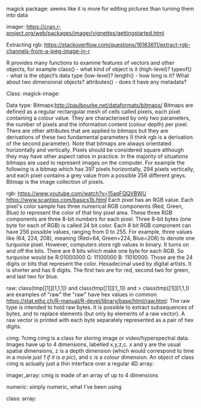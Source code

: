 
magick package:
seems like it is more for editing pictures than turning them into data

imager: https://cran.r-project.org/web/packages/imager/vignettes/gettingstarted.html

Extracting rgb:
https://stackoverflow.com/questions/16163611/extract-rgb-channels-from-a-jpeg-image-in-r


R provides many functions to examine features of vectors and other objects, for example
class() - what kind of object is it (high-level)?
typeof() - what is the object’s data type (low-level)?
length() - how long is it? What about two dimensional objects?
attributes() - does it have any metadata?



Class:
magick-image: 

Data type: 
Bitmaps:http://paulbourke.net/dataformats/bitmaps/
Bitmaps are defined as a regular rectangular mesh of cells called pixels, each pixel containing a colour value. They are characterised by only two parameters, the number of pixels and the information content (colour depth) per pixel. There are other attributes that are applied to bitmaps but they are derivations of these two fundamental parameters (I think rgb is a derivation of the second parameter). Note that bitmaps are always orientated horizontally and vertically. Pixels should be considered square although they may have other aspect ratios in practice. In the majority of situations bitmaps are used to represent images on the computer. For example the following is a bitmap which has 397 pixels horizontally, 294 pixels vertically, and each pixel contains a grey value from a possible 256 different greys.
Bitmap is the image collection of pixels. 




rgb:  https://www.youtube.com/watch?v=15aqFQQVBWU   https://www.scantips.com/basics1b.html
Each pixel has an RGB value. Each pixel's color sample has three numerical RGB components (Red, Green, Blue) to represent the color of that tiny pixel area. These three RGB components are three 8-bit numbers for each pixel. Three 8-bit bytes (one byte for each of RGB) is called 24 bit color. Each 8 bit RGB component can have 256 possible values, ranging from 0 to 255. For example, three values like (64, 224, 208), meaning (Red=64, Green=224, Blue=208) to denote one turquoise pixel. However, computers store rgb values in binary. It turns on and off the bits. There are 8 bits which make one byte for each RGB. So turquoise would be R:01000000 G: 11100000 B: 11010000. Those are the 24 digits or bits that represent the color. Hexadecimal used by digital artists. It is shorter and has 6 digits. The first two are for red, second two for green, and last two for blue. 


raw: 
class(tmp[[1]][1,1,1]) and class(tmp[[1]][1,,1]) and > class(tmp[[1]][1,1,]) are examples of "raw"
the "raw" have hex values in common
https://stat.ethz.ch/R-manual/R-devel/library/base/html/raw.html: The raw type is intended to hold raw bytes. It is possible to extract subsequences of bytes, and to replace elements (but only by elements of a raw vector). A raw vector is printed with each byte separately represented as a pair of hex digits.



cimg: ?cimg
cimg is a class for storing image or video/hyperspectral data. Images have up to 4 dimensions, labelled x,y,z,c. x and y are the usual spatial dimensions, z is a depth dimension (which would correspond to time in a movie *just 1 if it is a pic*), and c is a colour dimension.
An object of class cimg is actually just a thin interface over a regular 4D array:



imager_array: cmig is made of an array of up to 4 dimensions


numeric: simply numeric, what I've been using

class:
array:

